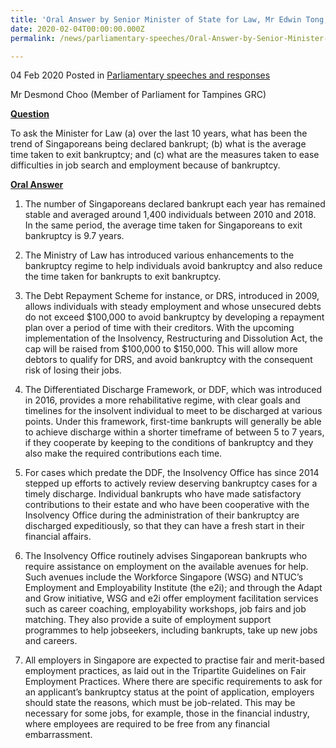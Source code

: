 ```yaml
---
title: 'Oral Answer by Senior Minister of State for Law, Mr Edwin Tong, to Parliamentary Question on Bankruptcy Trends'
date: 2020-02-04T00:00:00.000Z
permalink: /news/parliamentary-speeches/Oral-Answer-by-Senior-Minister-of-State-for-Law-Mr-Edwin-Tong-to-Parliamentary-Question-on-Bankruptcy-Trends

---
```

 
04 Feb 2020 Posted in [Parliamentary speeches and responses](/news/parliamentary-speeches)

Mr Desmond Choo (Member of Parliament for Tampines GRC) 

<b><u>Question</u></b>

To ask the Minister for Law (a) over the last 10 years, what has been the trend of Singaporeans being declared bankrupt; (b) what is the average time taken to exit bankruptcy; and (c) what are the measures taken to ease difficulties in job search and employment because of bankruptcy.

<b><u>Oral Answer</u></b>

1.	The number of Singaporeans declared bankrupt each year has remained stable and averaged around 1,400 individuals between 2010 and 2018. In the same period, the average time taken for Singaporeans to exit bankruptcy is 9.7 years. 

2.	The Ministry of Law has introduced various enhancements to the bankruptcy regime to help individuals avoid bankruptcy and also reduce the time taken for bankrupts to exit bankruptcy. 

3.	The Debt Repayment Scheme for instance, or DRS, introduced in 2009, allows individuals with steady employment and whose unsecured debts do not exceed $100,000 to avoid bankruptcy by developing a repayment plan over a period of time with their creditors. With the upcoming implementation of the Insolvency, Restructuring and Dissolution Act, the cap will be raised from $100,000 to $150,000.  This will allow more debtors to qualify for DRS, and avoid bankruptcy with the consequent risk of losing their jobs.

4.	The Differentiated Discharge Framework, or DDF,  which was introduced in 2016, provides a more rehabilitative regime, with clear goals and timelines for the insolvent individual to meet to be discharged at various points. Under this framework, first-time bankrupts will generally be able to achieve discharge within a shorter timeframe of between 5 to 7 years, if they cooperate by keeping to the conditions of bankruptcy and they also make the required contributions each time. 

5.	For cases which predate the DDF, the Insolvency Office has since 2014 stepped up efforts to actively review deserving bankruptcy cases for a timely discharge. Individual bankrupts who have made satisfactory contributions to their estate and who have been cooperative with the Insolvency Office during the administration of their bankruptcy are discharged expeditiously, so that they can have a fresh start in their financial affairs. 

6.	The Insolvency Office routinely advises Singaporean bankrupts who require assistance on employment on the available avenues for help. Such avenues include the Workforce Singapore (WSG) and NTUC’s Employment and Employability Institute (the e2i); and through the Adapt and Grow initiative, WSG and e2i offer employment facilitation services such as career coaching, employability workshops, job fairs and job matching. They also provide a suite of employment support programmes to help jobseekers, including bankrupts, take up new jobs and careers. 

7.	All employers in Singapore are expected to practise fair and merit-based employment practices, as laid out in the Tripartite Guidelines on Fair Employment Practices. Where there are specific requirements to ask for an applicant’s bankruptcy status at the point of application, employers should state the reasons, which must be job-related. This may be necessary for some jobs, for example, those in the financial industry, where employees are required to be free from any financial embarrassment.
